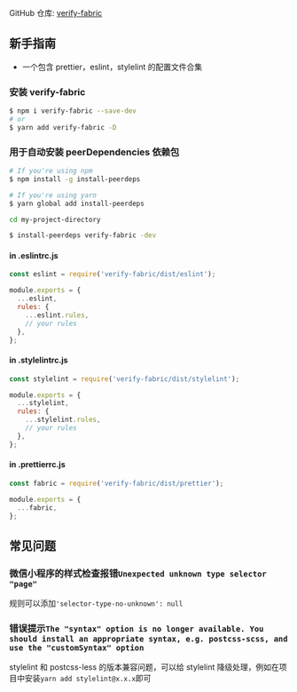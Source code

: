GitHub 仓库: [verify-fabric](https://github.com/xz-77/verify-fabric)

## 新手指南

- 一个包含 prettier，eslint，stylelint 的配置文件合集

### 安装 verify-fabric

```bash
$ npm i verify-fabric --save-dev
# or
$ yarn add verify-fabric -D
```

### 用于自动安装 peerDependencies 依赖包

```bash
# If you're using npm
$ npm install -g install-peerdeps

# If you're using yarn
$ yarn global add install-peerdeps

cd my-project-directory

$ install-peerdeps verify-fabric -dev
```

#### in .eslintrc.js

```javascript
const eslint = require('verify-fabric/dist/eslint');

module.exports = {
  ...eslint,
  rules: {
    ...eslint.rules,
    // your rules
  },
};
```

#### in .stylelintrc.js

```javascript
const stylelint = require('verify-fabric/dist/stylelint');

module.exports = {
  ...stylelint,
  rules: {
    ...stylelint.rules,
    // your rules
  },
};
```

#### in .prettierrc.js

```javascript
const fabric = require('verify-fabric/dist/prettier');

module.exports = {
  ...fabric,
};
```

## 常见问题

### 微信小程序的样式检查报错`Unexpected unknown type selector "page"`

规则可以添加`'selector-type-no-unknown': null`

### 错误提示`The "syntax" option is no longer available. You should install an appropriate syntax, e.g. postcss-scss, and use the "customSyntax" option`

stylelint 和 postcss-less 的版本兼容问题，可以给 stylelint 降级处理，例如在项目中安装`yarn add stylelint@x.x.x`即可
